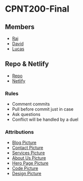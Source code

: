 # CPNT200-Final

## Members
* [Raj](https://github.com/Raj-Hunjan)
* [David](https://github.com/boostha)
* [Lucas](https://github.com/lucas-cq)

## Repo & Netlify
* [Repo](https://github.com/lucas-cq/cpnt200-final)
* [Netlify](https://dazzling-mccarthy-aa0dd3.netlify.app/)

### Rules
* Comment commits
* Pull before commit just in case
* Ask questions
* Conflict will be handled by a duel

### Attributions
* [Blog Picture](https://iconscout.com/3d/pencil-case-4329680)
* [Contact Picture](https://iconscout.com/3d/chatting-3078220)
* [Services Picture](https://iconscout.com/3d/line-chart-growth-3814121)
* [About Us Picture](https://iconscout.com/3d/kindle-3985334)
* [Hero Page Picture](https://iconscout.com/3d/responsive-device-3985340)
* [Code Picture](https://unsplash.com/photos/0qvBNep1Y04)
* [Design Picture](https://unsplash.com/photos/T6fDN60bMWY)